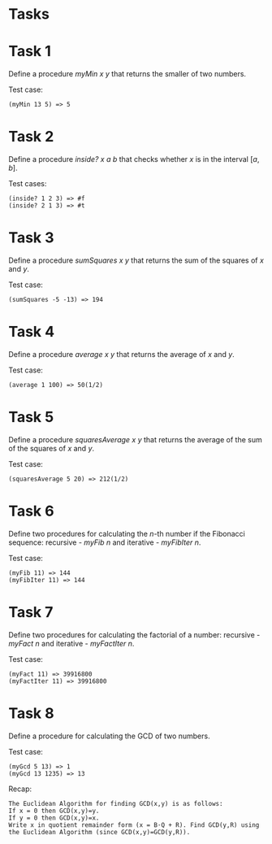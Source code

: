 # Tasks

# Task 1
Define a procedure _myMin x y_ that returns the smaller of two numbers.

Test case:

    (myMin 13 5) => 5

# Task 2
Define a procedure _inside? x a b_ that checks whether _x_ is in the interval [_a_, _b_].

Test cases:

    (inside? 1 2 3) => #f
    (inside? 2 1 3) => #t

# Task 3
Define a procedure _sumSquares x y_ that returns the sum of the squares of _x_ and _y_.

Test case:

    (sumSquares -5 -13) => 194

# Task 4
Define a procedure _average x y_ that returns the average of _x_ and _y_.

Test case:

    (average 1 100) => 50(1/2)

# Task 5
Define a procedure _squaresAverage x y_ that returns the average of the sum of the squares of _x_ and _y_.

Test case:

    (squaresAverage 5 20) => 212(1/2)

# Task 6
Define two procedures for calculating the *n*-th number if the Fibonacci sequence: recursive - *myFib n* and iterative - *myFibIter n*.

Test case:

    (myFib 11) => 144
    (myFibIter 11) => 144

# Task 7
Define two procedures for calculating the factorial of a number: recursive - *myFact n* and iterative - *myFactIter n*.

Test case:

    (myFact 11) => 39916800
    (myFactIter 11) => 39916800

# Task 8
Define a procedure for calculating the GCD of two numbers.

Test case:

    (myGcd 5 13) => 1
    (myGcd 13 1235) => 13

Recap:

    The Euclidean Algorithm for finding GCD(x,y) is as follows:
    If x = 0 then GCD(x,y)=y.
    If y = 0 then GCD(x,y)=x.
    Write x in quotient remainder form (x = B⋅Q + R). Find GCD(y,R) using the Euclidean Algorithm (since GCD(x,y)=GCD(y,R)).